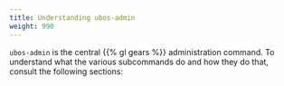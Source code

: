 ```yaml
---
title: Understanding ubos-admin
weight: 990
---
```


``ubos-admin`` is the central {{% gl gears %}} administration command. To understand what
the various subcommands do and how they do that, consult the following sections:
